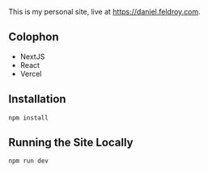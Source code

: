 This is my personal site, live at https://daniel.feldroy.com.

## Colophon

- NextJS
- React
- Vercel

## Installation

```
npm install
```

## Running the Site Locally

```
npm run dev
```
